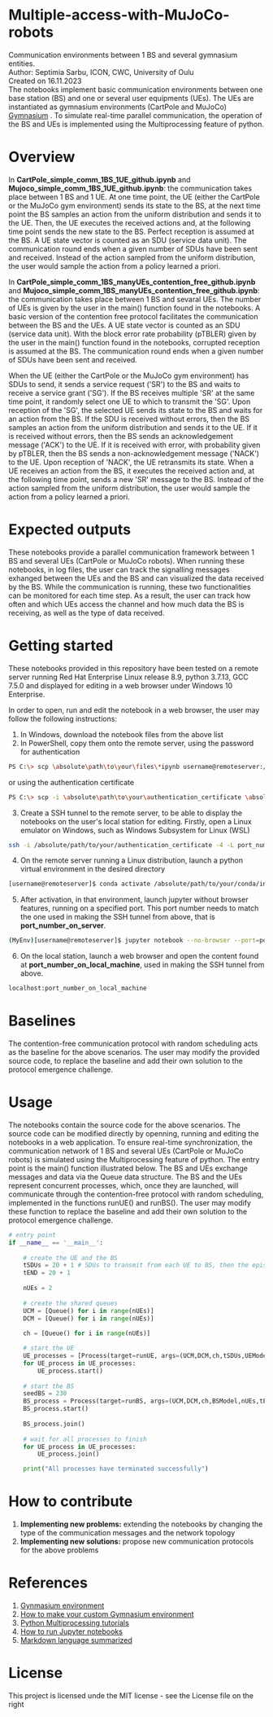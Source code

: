 # Multiple-access-with-MuJoCo-robots
Communication environments between 1 BS and several gymnasium entities. <br>
Author: Septimia Sarbu, ICON, CWC, University of Oulu <br>
Created on 16.11.2023 <br>
The notebooks implement basic communication environments between one base station (BS) and one or several user equipments (UEs). The UEs are instantiated as gymnasium environments (CartPole and MuJoCo) [Gymnasium](https://gymnasium.farama.org/) . To simulate real-time parallel communication, the operation of the BS and UEs is implemented using the Multiprocessing feature of python. <br>

# Overview
In **CartPole_simple_comm_1BS_1UE_github.ipynb** and **Mujoco_simple_comm_1BS_1UE_github.ipynb**: the communication takes place between 1 BS and 1 UE. At one time point, the UE (either the CartPole or the MuJoCo gym environment) sends its state to the BS, at the next time point the BS samples an action from the uniform distribution and sends it to the UE. Then, the UE executes the received actions and, at the following time point sends the new state to the BS. Perfect reception is assumed at the BS. A UE state vector is counted as an SDU (service data unit). The communication round ends when a given number of SDUs have been sent and received. Instead of the action sampled from the uniform distribution, the user would sample the action from a policy learned a priori. <br>

In **CartPole_simple_comm_1BS_manyUEs_contention_free_github.ipynb** and **Mujoco_simple_comm_1BS_manyUEs_contention_free_github.ipynb**: the communication takes place between 1 BS and sevaral UEs. The number of UEs is given by the user in the main() function found in the notebooks. A basic version of the contention free protocol facilitates the communication between the BS and the UEs. A UE state vector is counted as an SDU (service data unit). With the block error rate probability (pTBLER) given by the user in the main() function found in the notebooks, corrupted reception is assumed at the BS. The communication round ends when a given number of SDUs have been sent and received. <br>

When the UE (either the CartPole or the MuJoCo gym environment) has SDUs to send, it sends a service request ('SR') to the BS and waits to receive a service grant ('SG'). If the BS receives multiple 'SR' at the same time point, it randomly select one UE to which to transmit the 'SG'. Upon reception of the 'SG', the selected UE sends its state to the BS and waits for an action from the BS. If the SDU is received without errors, then the BS samples an action from the uniform distribution and sends it to the UE.  If it is received without errors, then the BS sends an acknowledgement message ('ACK') to the UE. If it is received with error, with probability given by pTBLER, then the BS sends a non-acknowledgement message ('NACK') to the UE. Upon reception of 'NACK', the UE retransmits its state. When a UE receives an action from the BS, it executes the received action and, at the following time point, sends a new 'SR' message to the BS. Instead of the action sampled from the uniform distribution, the user would sample the action from a policy learned a priori. <br>

# Expected outputs
These notebooks provide a parallel communication framework between 1 BS and several UEs (CartPole or MuJoCo robots). When running these notebooks, in log files, the user can track the signalling messages exhanged between the UEs and the BS and can visualized the data received by the BS. While the communication is running, these two functionalities can be monitored for each time step. As a result, the user can track how often and which UEs access the channel and how much data the BS is receiving, as well as the type of data received.  

# Getting started
These notebooks provided in this repository have been tested on a remote server running Red Hat Enterprise Linux release 8.9, python 3.7.13, GCC 7.5.0 and displayed for editing in a web browser under Windows 10 Enterprise.

In order to open, run and edit the notebook in a web browser, the user may follow the following instructions:
1. In Windows, download the notebook files from the above list
2. In PowerShell, copy them onto the remote server, using the password for authentication
 ```bash
PS C:\> scp \absolute\path\to\your\files\*ipynb username@remoteserver:/absolute/path/to/destination\.
```
or using the authentication certificate
 ```bash
PS C:\> scp -i \absolute\path\to\your\authentication_certificate \absolute\path\to\your\files\*ipynb username@remoteserver:/absolute/path/to/destination\.
```

3. Create a SSH tunnel to the remote server, to be able to display the notebooks on the user's local station for editing. Firstly, open a Linux emulator on Windows, such as Windows Subsystem for Linux (WSL)
```bash
ssh -i /absolute/path/to/your/authentication_certificate -4 -L port_number_on_local_machine:localhost:port_number_on_server -vvvvv username@remoteserver -N
```

4. On the remote server running a Linux distribution, launch a python virtual environment in the desired directory
```bash
[username@remoteserver]$ conda activate /absolute/path/to/your/conda/installation/miniconda3/envs/MyEnv
```
5. After activation, in that environment, launch jupyter without browser features, running on a specified port. This port number needs to match the one used in making the SSH tunnel from above, that is **port_number_on_server**.
```bash
(MyEnv)[username@remoteserver]$ jupyter notebook --no-browser --port=port_number_on_server
```
6. On the local station, launch a web browser and open the content found at **port_number_on_local_machine**, used in making the SSH tunnel from above. 
```bash
localhost:port_number_on_local_machine
```

# Baselines
The contention-free communication protocol with random scheduling acts as the baseline for the above scenarios. The user may modify the provided source code, to replace the baseline and add their own solution to the protocol emergence challenge.

# Usage
The notebooks contain the source code for the above scenarios. The source code can be modified directly by openning, running and editing the notebooks in a web application. To ensure real-time synchronization, the communication network of 1 BS and several UEs (CartPole or MuJoCo robots) is simulated using the Multiprocessing feature of python. The entry point is the main() function illustrated below. The BS and UEs exchange messages and data via the Queue data structure. The BS and the UEs represent concurrent processes, which, once they are launched, will communicate through the contention-free protocol with random scheduling, implemented in the functions runUE() and runBS(). The user may modify these function to replace the baseline and add their own solution to the protocol emergence challenge.
```python
# entry point
if __name__ == '__main__':
        
    # create the UE and the BS
    tSDUs = 20 + 1 # SDUs to transmit from each UE to BS, then the episode ends
    tEND = 20 + 1
    
    nUEs = 2
    
    # create the shared queues
    UCM = [Queue() for i in range(nUEs)]
    DCM = [Queue() for i in range(nUEs)]
    
    ch = [Queue() for i in range(nUEs)]

    # start the UE
    UE_processes = [Process(target=runUE, args=(UCM,DCM,ch,tSDUs,UEModel,i,)) for i in range(nUEs)]
    for UE_process in UE_processes:
        UE_process.start()
    
    # start the BS
    seedBS = 230
    BS_process = Process(target=runBS, args=(UCM,DCM,ch,BSModel,nUEs,tEND,seedBS,))
    BS_process.start()
        
    BS_process.join()
    
    # wait for all processes to finish
    for UE_process in UE_processes:
        UE_process.join()

    print("All processes have terminated successfully")
```

# How to contribute
1. **Implementing new problems:** extending the notebooks by changing the type of the communication messages and the network topology
2. **Implementing new solutions:** propose new communication protocols for the above problems 
# References
1. [Gynmasium environment](https://gymnasium.farama.org)
2. [How to make your custom Gymnasium environment](https://gymnasium.farama.org/tutorials/gymnasium_basics/environment_creation)
3. [Python Multiprocessing tutorials](https://superfastpython.com/learning-paths/)
4. [How to run Jupyter notebooks](https://docs.jupyter.org/en/latest/running.html)
5. [Markdown language summarized](https://github.com/adam-p/markdown-here/wiki/Markdown-Cheatsheet)

# License
This project is licensed unde the MIT license - see the License file on the right 




